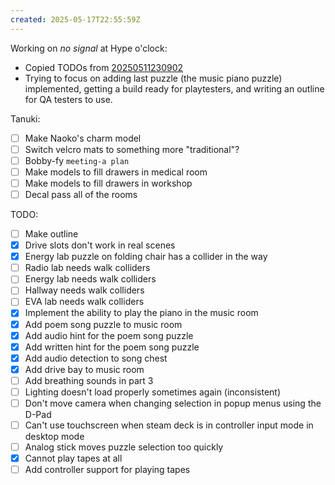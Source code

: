 ```yaml
---
created: 2025-05-17T22:55:59Z
---
```


Working on _no signal_ at Hype o'clock:
- Copied TODOs from [20250511230902](20250511230902.md)
- Trying to focus on adding last puzzle (the music piano puzzle) implemented, getting a build ready for playtesters, and writing an outline for QA testers to use.

Tanuki:
- [ ] Make Naoko's charm model
- [ ] Switch velcro mats to something more "traditional"?
- [ ] Bobby-fy `meeting-a plan`
- [ ] Make models to fill drawers in medical room
- [ ] Make models to fill drawers in workshop
- [ ] Decal pass all of the rooms

TODO:
- [ ] Make outline
- [x] Drive slots don't work in real scenes
- [x] Energy lab puzzle on folding chair has a collider in the way
- [ ] Radio lab needs walk colliders
- [ ] Energy lab needs walk colliders
- [ ] Hallway needs walk colliders
- [ ] EVA lab needs walk colliders
- [x] Implement the ability to play the piano in the music room
- [x] Add poem song puzzle to music room
- [x] Add audio hint for the poem song puzzle
- [x] Add written hint for the poem song puzzle
- [x] Add audio detection to song chest
- [x] Add drive bay to music room
- [ ] Add breathing sounds in part 3
- [ ] Lighting doesn't load properly sometimes again (inconsistent)
- [ ] Don't move camera when changing selection in popup menus using the D-Pad
- [ ] Can't use touchscreen when steam deck is in controller input mode in desktop mode
- [ ] Analog stick moves puzzle selection too quickly
- [x] Cannot play tapes at all
- [ ] Add controller support for playing tapes
